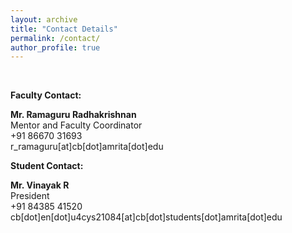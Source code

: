 ```yaml
---
layout: archive
title: "Contact Details"
permalink: /contact/
author_profile: true
---
```



<br/>

<b>Faculty Contact:</b>

<p>
<b>Mr. Ramaguru Radhakrishnan </b><br/>
Mentor and Faculty Coordinator <br/>
+91 86670 31693 <br/>
r_ramaguru[at]cb[dot]amrita[dot]edu</p>

<b>Student Contact: </b>

<p> <b>Mr. Vinayak R</b> <br/>
President <br/>
+91 84385 41520 <br/>
cb[dot]en[dot]u4cys21084[at]cb[dot]students[dot]amrita[dot]edu
<br/> <br/>


